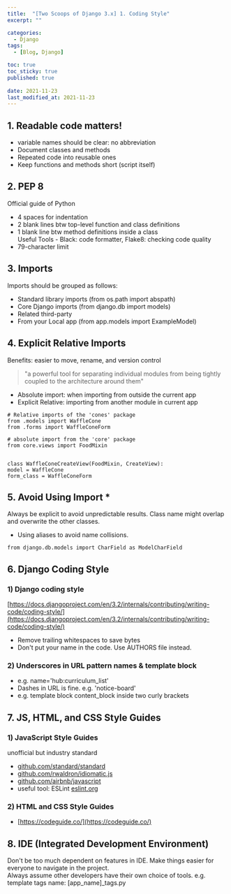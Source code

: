 ```yaml
---
title:  "[Two Scoops of Django 3.x] 1. Coding Style"
excerpt: ""

categories:
  - Django
tags:
  - [Blog, Django]

toc: true
toc_sticky: true
published: true
 
date: 2021-11-23
last_modified_at: 2021-11-23
---
```

## 1. Readable code matters!
- variable names should be clear: no abbreviation
- Document classes and methods
- Repeated code into reusable ones
- Keep functions and methods short (script itself)

## 2. PEP 8
Official guide of Python
- 4 spaces for indentation
- 2 blank lines btw top-level function and class definitions
- 1 blank line btw method definitions inside a class 
  <br>Useful Tools - Black: code formatter, Flake8: checking code quality
- 79-character limit

## 3. Imports
Imports should be grouped as follows:
- Standard library imports (from os.path import abspath)
- Core Django imports  (from django.db import models)
- Related third-party 
- From your Local app (from app.models import ExampleModel)

## 4. Explicit Relative Imports
Benefits: easier to move, rename, and version control
> "a powerful tool for separating individual modules from being tightly coupled to the architecture around them"

- Absolute import: when importing from outside the current app
- Explicit Relative: importing from another module in current app


```
# Relative imports of the 'cones' package
from .models import WaffleCone
from .forms import WaffleConeForm

# absolute import from the 'core' package
from core.views import FoodMixin


class WaffleConeCreateView(FoodMixin, CreateView):
model = WaffleCone
form_class = WaffleConeForm

```

## 5. Avoid Using Import * 
Always be explicit to avoid unpredictable results.
Class name might overlap and overwrite the other classes.

- Using aliases to avoid name collisions.
```
from django.db.models import CharField as ModelCharField
```


## 6. Django Coding Style

### 1) Django coding style 
[https://docs.djangoproject.com/en/3.2/internals/contributing/writing-code/coding-style/](https://docs.djangoproject.com/en/3.2/internals/contributing/writing-code/coding-style/)
- Remove trailing whitespaces to save bytes
- Don't put your name in the code. Use AUTHORS file instead.

### 2) Underscores in URL pattern names & template block

- e.g. name='hub:curriculum_list'
- Dashes in URL is fine. e.g. 'notice-board'
- e.g. template block content_block inside two curly brackets 

## 7. JS, HTML, and CSS Style Guides

### 1) JavaScript Style Guides
unofficial but industry standard

- [github.com/standard/standard](github.com/standard/standard)
- [github.com/rwaldron/idiomatic.js](github.com/rwaldron/idiomatic.js)
- [github.com/airbnb/javascript](github.com/airbnb/javascript)
- useful tool: ESLint [eslint.org](eslint.org)

### 2) HTML and CSS Style Guides
- [https://codeguide.co/](https://codeguide.co/)

## 8. IDE (Integrated Development Environment)
Don't be too much dependent on features in IDE. Make things easier for 
everyone to navigate in the project. <br>
Always assume other developers have their own choice of tools.
e.g. template tags name: [app_name]_tags.py